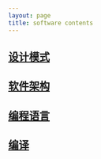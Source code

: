 ```yaml
---
layout: page
title: software contents
---
```


## [设计模式](page/design_pattern)

## [软件架构](page/architecture)

## [编程语言](page/language)

## [编译](page/compile)
